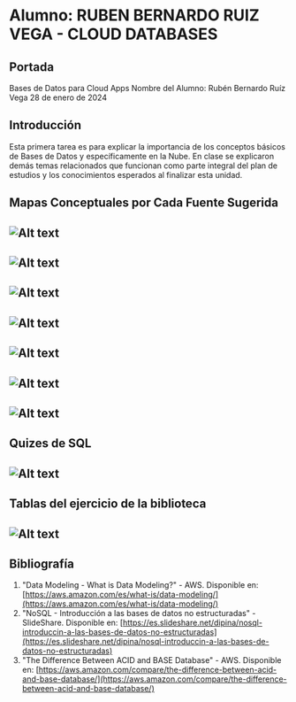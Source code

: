 
# Alumno: RUBEN BERNARDO RUIZ VEGA - CLOUD DATABASES

## Portada
Bases de Datos para Cloud Apps
Nombre del Alumno: Rubén Bernardo Ruíz Vega
28 de enero de 2024

## Introducción
Esta primera tarea es para explicar la importancia de los conceptos básicos de Bases de Datos y específicamente en la Nube. En clase se explicaron demás temas relacionados que funcionan como parte integral del plan de estudios y los conocimientos esperados al finalizar esta unidad. 

## Mapas Conceptuales por Cada Fuente Sugerida
![Alt text](mapa1.png)
---
![Alt text](mapa2.png)
---
![Alt text](mapa3.png)
---
![Alt text](mapa4.png)
---
![Alt text](mapa5.png)
---
![Alt text](mapa6.png)
---
![Alt text](mapa7.png)
---
## Quizes de SQL
![Alt text](quizes.png)
---

## Tablas del ejercicio de la biblioteca
![Alt text](tablas.png)
---


## Bibliografía
1. "Data Modeling - What is Data Modeling?" - AWS. Disponible en: [https://aws.amazon.com/es/what-is/data-modeling/](https://aws.amazon.com/es/what-is/data-modeling/)
2. "NoSQL - Introducción a las bases de datos no estructuradas" - SlideShare. Disponible en: [https://es.slideshare.net/dipina/nosql-introduccin-a-las-bases-de-datos-no-estructuradas](https://es.slideshare.net/dipina/nosql-introduccin-a-las-bases-de-datos-no-estructuradas)
3. "The Difference Between ACID and BASE Database" - AWS. Disponible en: [https://aws.amazon.com/compare/the-difference-between-acid-and-base-database/](https://aws.amazon.com/compare/the-difference-between-acid-and-base-database/)
